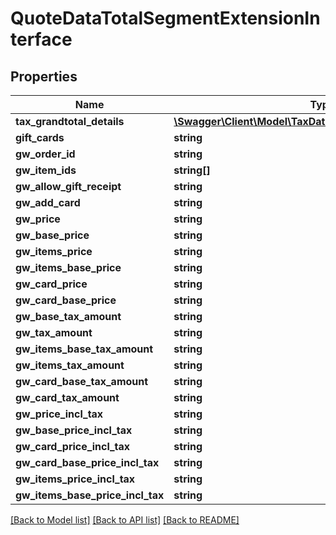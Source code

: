 # QuoteDataTotalSegmentExtensionInterface

## Properties
Name | Type | Description | Notes
------------ | ------------- | ------------- | -------------
**tax_grandtotal_details** | [**\Swagger\Client\Model\TaxDataGrandTotalDetailsInterface[]**](TaxDataGrandTotalDetailsInterface.md) |  | [optional] 
**gift_cards** | **string** |  | [optional] 
**gw_order_id** | **string** |  | [optional] 
**gw_item_ids** | **string[]** |  | [optional] 
**gw_allow_gift_receipt** | **string** |  | [optional] 
**gw_add_card** | **string** |  | [optional] 
**gw_price** | **string** |  | [optional] 
**gw_base_price** | **string** |  | [optional] 
**gw_items_price** | **string** |  | [optional] 
**gw_items_base_price** | **string** |  | [optional] 
**gw_card_price** | **string** |  | [optional] 
**gw_card_base_price** | **string** |  | [optional] 
**gw_base_tax_amount** | **string** |  | [optional] 
**gw_tax_amount** | **string** |  | [optional] 
**gw_items_base_tax_amount** | **string** |  | [optional] 
**gw_items_tax_amount** | **string** |  | [optional] 
**gw_card_base_tax_amount** | **string** |  | [optional] 
**gw_card_tax_amount** | **string** |  | [optional] 
**gw_price_incl_tax** | **string** |  | [optional] 
**gw_base_price_incl_tax** | **string** |  | [optional] 
**gw_card_price_incl_tax** | **string** |  | [optional] 
**gw_card_base_price_incl_tax** | **string** |  | [optional] 
**gw_items_price_incl_tax** | **string** |  | [optional] 
**gw_items_base_price_incl_tax** | **string** |  | [optional] 

[[Back to Model list]](../README.md#documentation-for-models) [[Back to API list]](../README.md#documentation-for-api-endpoints) [[Back to README]](../README.md)


